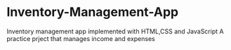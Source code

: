 # Inventory-Management-App
Inventory management app implemented with HTML,CSS and JavaScript
A practice prject that manages income and expenses 
